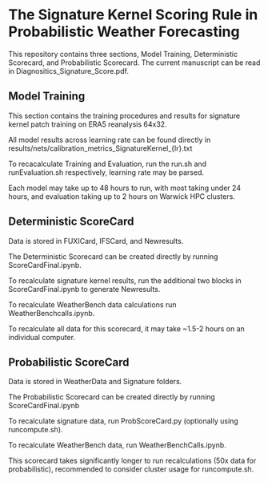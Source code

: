 # The Signature Kernel Scoring Rule in Probabilistic Weather Forecasting
This repository contains three sections, Model Training, Deterministic Scorecard, and Probabilistic Scorecard. The current manuscript can be read in Diagnositics_Signature_Score.pdf.

## Model Training

This section contains the training procedures and results for signature kernel patch training on ERA5 reanalysis 64x32.

All model results across learning rate can be found directly in results/nets/calibration_metrics_SignatureKernel_{lr}.txt

To recacalculate Training and Evaluation, run the run.sh and runEvaluation.sh respectively, learning rate may be parsed.

Each model may take up to 48 hours to run, with most taking under 24 hours, and evaluation taking up to 2 hours on Warwick HPC clusters. 

## Deterministic ScoreCard

Data is stored in FUXICard, IFSCard, and Newresults.

The Deterministic Scorecard can be created directly by running ScoreCardFinal.ipynb. 

To recalculate signature kernel results, run the additional two blocks in ScoreCardFinal.ipynb to generate Newresults.

To recalculate WeatherBench data calculations run WeatherBenchcalls.ipynb. 

To recalculate all data for this scorecard, it may take ~1.5-2 hours on an individual computer.

## Probabilistic ScoreCard

Data is stored in WeatherData and Signature folders.

The Probabilistic Scorecard can be created directly by running ScoreCardFinal.ipynb

To recalculate signature data, run ProbScoreCard.py (optionally using runcompute.sh).

To recalculate WeatherBench data, run WeatherBenchCalls.ipynb.

This scorecard takes significantly longer to run recalculations (50x data for probabilistic), recommended to consider cluster usage for runcompute.sh.


